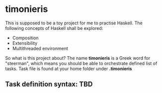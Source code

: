 timonieris
====

This is supposed to be a toy project for me to practise Haskell.
The following concepts of Haskell shall be explored:

- Composition
- Extensibility
- Multithreaded environment

So what is this project about? The name __timonieris__ is a Greek word for
"steerman", which means you should be able to orchestrate defined list of tasks. Task file is found at your home folder under **.timonieris**

## Task definition syntax: TBD
